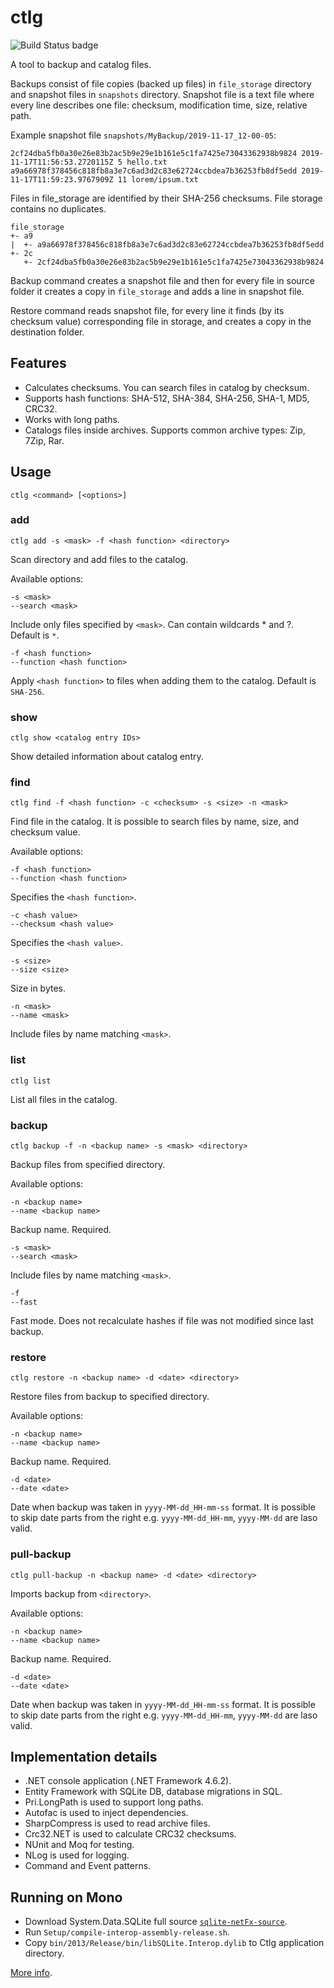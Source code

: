 # ctlg
![Build Status badge](https://ersh.visualstudio.com/_apis/public/build/definitions/c9754d86-e84f-486e-a3b3-f7f42d31c01d/1/badge)

A tool to backup and catalog files.

Backups consist of file copies (backed up files) in `file_storage` directory and snapshot files in `snapshots`
directory. Snapshot file is a text file where every line describes one file: checksum, modification time, size, relative
path.

Example snapshot file `snapshots/MyBackup/2019-11-17_12-00-05`:

```
2cf24dba5fb0a30e26e83b2ac5b9e29e1b161e5c1fa7425e73043362938b9824 2019-11-17T11:56:53.2720115Z 5 hello.txt
a9a66978f378456c818fb8a3e7c6ad3d2c83e62724ccbdea7b36253fb8df5edd 2019-11-17T11:59:23.9767909Z 11 lorem/ipsum.txt
```

Files in file_storage are identified by their SHA-256 checksums. File storage contains no duplicates.

```
file_storage
+- a9
|  +- a9a66978f378456c818fb8a3e7c6ad3d2c83e62724ccbdea7b36253fb8df5edd
+- 2c
   +- 2cf24dba5fb0a30e26e83b2ac5b9e29e1b161e5c1fa7425e73043362938b9824
```

Backup command creates a snapshot file and then for every file in source folder it creates a copy in `file_storage` and
adds a line in snapshot file.

Restore command reads snapshot file, for every line it finds (by its checksum value) corresponding file in storage, and
creates a copy in the destination folder.

## Features
 - Calculates checksums. You can search files in catalog by checksum.
 - Supports hash functions: SHA-512, SHA-384, SHA-256, SHA-1, MD5, CRC32.
 - Works with long paths.
 - Catalogs files inside archives. Supports common archive types: Zip, 7Zip, Rar.

## Usage

    ctlg <command> [<options>]

### add

    ctlg add -s <mask> -f <hash function> <directory>

Scan directory and add files to the catalog.

Available options:

    -s <mask>
    --search <mask>

Include only files specified by `<mask>`. Can contain wildcards * and ?. Default is `*`.

    -f <hash function>
    --function <hash function>

Apply `<hash function>` to files when adding them to the catalog. Default is `SHA-256`.

### show

    ctlg show <catalog entry IDs>

Show detailed information about catalog entry.

### find

    ctlg find -f <hash function> -c <checksum> -s <size> -n <mask>

Find file in the catalog. It is possible to search files by name, size, and checksum value.

Available options:

    -f <hash function>
    --function <hash function>

Specifies the `<hash function>`.

    -c <hash value>
    --checksum <hash value>

Specifies the `<hash value>`.

    -s <size>
    --size <size>

Size in bytes.

    -n <mask>
    --name <mask>

Include files by name matching `<mask>`.

### list

    ctlg list

List all files in the catalog.

### backup

    ctlg backup -f -n <backup name> -s <mask> <directory>

Backup files from specified directory.

Available options:

    -n <backup name>
    --name <backup name>

Backup name. Required.

    -s <mask>
    --search <mask>

Include files by name matching `<mask>`.

    -f
    --fast

Fast mode. Does not recalculate hashes if file was not modified since last backup.

### restore

    ctlg restore -n <backup name> -d <date> <directory>

Restore files from backup to specified directory.

Available options:

    -n <backup name>
    --name <backup name>

Backup name. Required.

    -d <date>
    --date <date>

Date when backup was taken in `yyyy-MM-dd_HH-mm-ss` format. It is possible to skip date parts from the right e.g.
`yyyy-MM-dd_HH-mm`, `yyyy-MM-dd` are laso valid.

### pull-backup

    ctlg pull-backup -n <backup name> -d <date> <directory>

Imports backup from `<directory>`.

Available options:

    -n <backup name>
    --name <backup name>

Backup name. Required.

    -d <date>
    --date <date>

Date when backup was taken in `yyyy-MM-dd_HH-mm-ss` format. It is possible to skip date parts from the right e.g.
`yyyy-MM-dd_HH-mm`, `yyyy-MM-dd` are laso valid.

## Implementation details

 - .NET console application (.NET Framework 4.6.2).
 - Entity Framework with SQLite DB, database migrations in SQL.
 - Pri.LongPath is used to support long paths.
 - Autofac is used to inject dependencies.
 - SharpCompress is used to read archive files.
 - Crc32.NET is used to calculate CRC32 checksums.
 - NUnit and Moq for testing.
 - NLog is used for logging.
 - Command and Event patterns.

## Running on Mono

 - Download System.Data.SQLite full source [`sqlite-netFx-source`](https://system.data.sqlite.org/index.html/doc/trunk/www/downloads.wiki).
 - Run `Setup/compile-interop-assembly-release.sh`.
 - Copy `bin/2013/Release/bin/libSQLite.Interop.dylib` to Ctlg application directory.

 [More info](https://stackoverflow.com/a/43173220/5642735).
